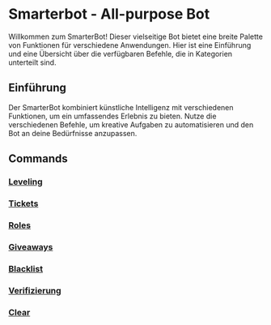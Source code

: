 # Smarterbot - All-purpose Bot

Willkommen zum SmarterBot! Dieser vielseitige Bot bietet eine breite Palette von Funktionen für verschiedene Anwendungen. Hier ist eine Einführung und eine Übersicht über die verfügbaren Befehle, die in Kategorien unterteilt sind.

## Einführung

Der SmarterBot kombiniert künstliche Intelligenz mit verschiedenen Funktionen, um ein umfassendes Erlebnis zu bieten. Nutze die verschiedenen Befehle, um kreative Aufgaben zu automatisieren und den Bot an deine Bedürfnisse anzupassen.

## Commands

### [Leveling](/leveling/README.md)


### [Tickets](/tickets/README.md)


### [Roles](/roles/README.md)


### [Giveaways](/giveaways/README.md)


### [Blacklist](/blacklist/README.md)


### [Verifizierung](/verify/README.md)


### [Clear](/clear/README.md)



